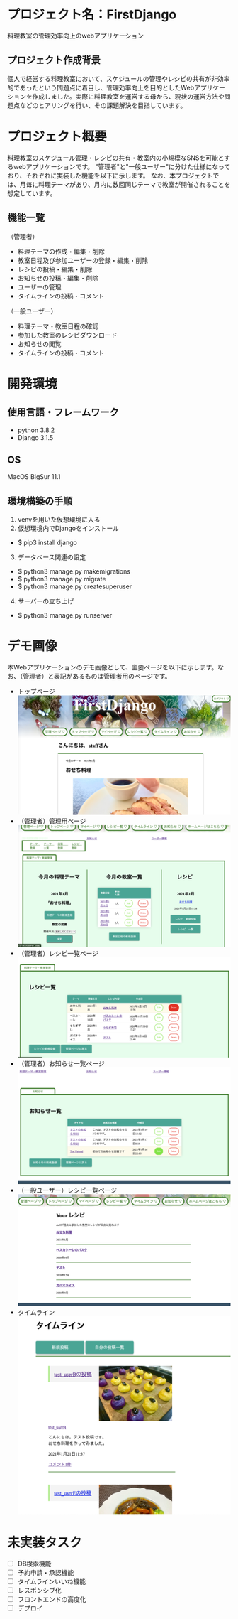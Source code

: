 # プロジェクト名：FirstDjango
料理教室の管理効率向上のwebアプリケーション

## プロジェクト作成背景
個人で経営する料理教室において、スケジュールの管理やレシピの共有が非効率的であったという問題点に着目し、管理効率向上を目的としたWebアプリケーションを作成しました。実際に料理教室を運営する母から、現状の運営方法や問題点などのヒアリングを行い、その課題解決を目指しています。

# プロジェクト概要
料理教室のスケジュール管理・レシピの共有・教室内の小規模なSNSを可能とするwebアプリケーションです。
"管理者"と"一般ユーザー"に分けた仕様になっており、それぞれに実装した機能を以下に示します。
なお、本プロジェクトでは、月毎に料理テーマがあり、月内に数回同じテーマで教室が開催されることを想定しています。

## 機能一覧
（管理者）
- 料理テーマの作成・編集・削除
- 教室日程及び参加ユーザーの登録・編集・削除
- レシピの投稿・編集・削除
- お知らせの投稿・編集・削除
- ユーザーの管理
- タイムラインの投稿・コメント

（一般ユーザー）
- 料理テーマ・教室日程の確認
- 参加した教室のレシピダウンロード
- お知らせの閲覧
- タイムラインの投稿・コメント

# 開発環境
## 使用言語・フレームワーク
- python 3.8.2
- Django 3.1.5

## OS
MacOS BigSur 11.1

## 環境構築の手順
1. venvを用いた仮想環境に入る
2. 仮想環境内でDjangoをインストール
  - $ pip3 install django
3. データベース関連の設定
  - $ python3 manage.py makemigrations
  - $ python3 manage.py migrate
  - $ python3 manage.py createsuperuser
4. サーバーの立ち上げ
  - $ python3 manage.py runserver

# デモ画像
本Webアプリケーションのデモ画像として、主要ページを以下に示します。なお、（管理者）と表記があるものは管理者用のページです。
- トップページ
![トップページ](demo_img/Demo_1.png)
- （管理者）管理用ページ
![管理用ページ](demo_img/Demo_2.png)
- （管理者）レシピ一覧ページ
![レシピ一覧ページ](demo_img/Demo_3.png)
- （管理者）お知らせ一覧ページ
![お知らせ一覧ページ](demo_img/Demo_4.png)
- （一般ユーザー）レシピ一覧ページ
![レシピ一覧ページ](demo_img/Demo_5.png)
- タイムライン
![タイムライン](demo_img/Demo_6.png)


# 未実装タスク
- [ ] DB検索機能
- [ ] 予約申請・承認機能
- [ ] タイムラインいいね機能
- [ ] レスポンシブ化
- [ ] フロントエンドの高度化
- [ ] デプロイ

